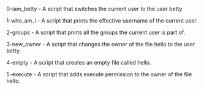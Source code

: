 0-iam_betty - A script that switches the current user to the user betty

1-who_am_i - A script that prints the effective username of the current user.

2-groups - A script that prints all the groups the current user is part of.

3-new_owner - A script that changes the owner of the file hello to the user betty.

4-empty - A script that creates an empty file called hello.

5-execute - A script that adds execute permission to the owner of the file hello.
